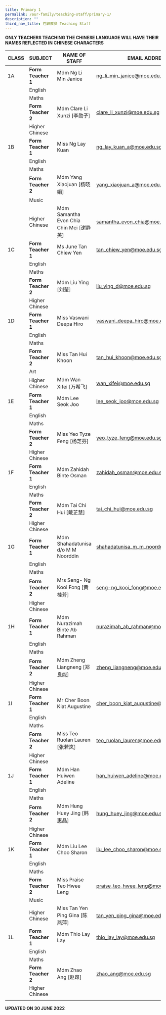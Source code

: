```yaml
---
title: Primary 1
permalink: /our-family/teaching-staff/primary-1/
description: ""
third_nav_title: 在职教员 Teaching Staff
---
```


**ONLY TEACHERS TEACHING THE CHINESE LANGUAGE WILL HAVE THEIR NAMES REFLECTED IN CHINESE CHARACTERS**

| CLASS | SUBJECT    | NAME OF STAFF | EMAIL ADDRESS |
|---|---|---|---|
| 1A | **Form Teacher 1** | Mdm Ng Li Min Janice | ng_li_min_janice@moe.edu.sg |
|  | English |  |  |
|  | Maths |  |  |
|  | **Form Teacher 2** | Mdm Clare Li Xunzi [李勋子] | clare_li_xunzi@moe.edu.sg |
|  | Higher Chinese |  |  |
| 1B | **Form Teacher 1** | Miss Ng Lay Kuan | ng_lay_kuan_a@moe.edu.sg |
|  | English |  |  |
|  | Maths |  |  |
|  | **Form Teacher 2** | Mdm Yang Xiaojuan [杨晓娟] | yang_xiaojuan_a@moe.edu.sg |
|  | Music |  |  |
|  | Higher Chinese | Mdm Samantha Evon Chia Chin Mei [谢静美] | samantha_evon_chia@moe.edu.sg |
| 1C | **Form Teacher 1** | Ms June Tan Chiew Yen | tan_chiew_yen@moe.edu.sg |
|  | English |  |  |
|  | Maths |  |  |
|  | **Form Teacher 2** | Mdm Liu Ying [刘莹] | liu_ying_d@moe.edu.sg |
|  | Higher Chinese |  |  |
| 1D | **Form Teacher 1** | Miss Vaswani Deepa Hiro | vaswani_deepa_hiro@moe.edu.sg |
|  | English |  |  |
|  | Maths |  |  |
|  | **Form Teacher 2** | Miss Tan Hui Khoon | tan_hui_khoon@moe.edu.sg |
|  | Art |  |  |
|  | Higher Chinese | Mdm Wan Xifei [万希飞] | wan_xifei@moe.edu.sg |
| 1E | **Form Teacher 1** | Mdm Lee Seok Joo | lee_seok_joo@moe.edu.sg |
|  | English |  |  |
|  | Maths |  |  |
|  | **Form Teacher 2** | Miss Yeo Tyze Feng [杨芝芬] | yeo_tyze_feng@moe.edu.sg |
|  | Higher Chinese |  |  |
| 1F | **Form Teacher 1** | Mdm Zahidah Binte Osman | zahidah_osman@moe.edu.sg |
|  | English |  |  |
|  | Maths |  |  |
|  | **Form Teacher 2** | Mdm Tai Chi Hui [戴芷慧] | tai_chi_hui@moe.edu.sg |
|  | Higher Chinese |  |  |
| 1G | **Form Teacher 1** | Mdm Shahadatunisa d/o M M Noorddin | shahadatunisa_m_m_noorddin@moe.edu.sg |
|  | English |  |  |
|  | Maths |  |  |
|  | **Form Teacher 2** | Mrs Seng- Ng Kooi Fong [黄桂芳] | seng-ng_kooi_fong@moe.edu.sg |
|  | Higher Chinese |  |  |
| 1H | **Form Teacher 1** | Mdm Nurazimah Binte Ab Rahman | nurazimah_ab_rahman@moe.edu.sg |
|  | English |  |  |
|  | Maths |  |  |
|  | **Form Teacher 2** | Mdm Zheng Liangneng [郑良能] | zheng_liangneng@moe.edu.sg |
|  | Higher Chinese |  |  |
| 1I | **Form Teacher 1** | Mr Cher Boon Kiat Augustine | cher_boon_kiat_augustine@moe.edu.sg |
|  | English |  |  |
|  | Maths |  |  |
|  | **Form Teacher 2** | Miss Teo Ruolan Lauren [张若岚] | teo_ruolan_lauren@moe.edu.sg |
|  | Higher Chinese |  |  |
| 1J | **Form Teacher 1** | Mdm Han Huiwen Adeline | han_huiwen_adeline@moe.edu.sg |
|  | English |  |  |
|  | Maths |  |  |
|  | **Form Teacher 2** | Mdm Hung Huey Jing [韩惠晶] | hung_huey_jing@moe.edu.sg |
|  | Higher Chinese |  |  |
| 1K | **Form Teacher 1** | Mdm Liu Lee Choo Sharon | liu_lee_choo_sharon@moe.edu.sg |
|  | English |  |  |
|  | Maths |  |  |
|  | **Form Teacher 2** | Miss Praise Teo Hwee Leng | praise_teo_hwee_leng@moe.edu.sg |
|  | Music |  |  |
|  | Higher Chinese | Miss Tan Yen Ping Gina [陈燕萍] | tan_yen_ping_gina@moe.edu.sg |
| 1L | **Form Teacher 1** | Mdm Thio Lay Lay | thio_lay_lay@moe.edu.sg |
|  | English |  |  |
|  | Maths |  |  |
|  | **Form Teacher 2** | Mdm Zhao Ang [赵昂] | zhao_ang@moe.edu.sg |
|  | Higher Chinese |  |  |
| | | |

**UPDATED ON 30 JUNE 2022**